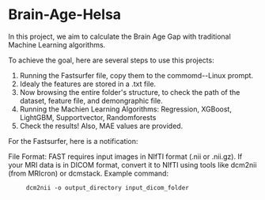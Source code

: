 # Brain-Age-Helsa


In this project, we aim to calculate the Brain Age Gap with traditional Machine Learning algorithms.

To achieve the goal, here are several steps to use this projects:

1. Running the Fastsurfer file, copy them to the commomd--Linux prompt.
2. Idealy the features are stored in a .txt file.
3. Now browsing the entire folder's structure, to check the path of the dataset, feature file, and demongraphic file.
4. Running the Machien Learning Algorithms: Regression, XGBoost, LightGBM, Supportvector, Randomforests
5. Check the results! Also, MAE values are provided.



For the Fastsurfer, here is a notification:

File Format: FAST requires input images in NIfTI format (.nii or .nii.gz). If your MRI data is in DICOM format, convert it to NIfTI using tools like dcm2nii (from MRIcron) or dcmstack. Example command:

         dcm2nii -o output_directory input_dicom_folder

